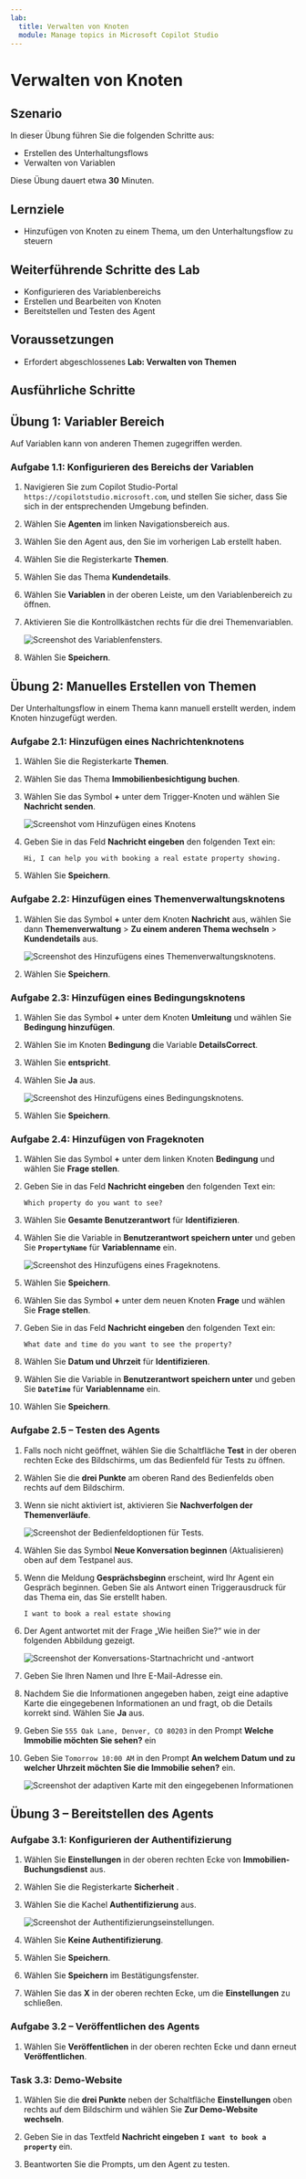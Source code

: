 ```yaml
---
lab:
  title: Verwalten von Knoten
  module: Manage topics in Microsoft Copilot Studio
---
```


# Verwalten von Knoten

## Szenario

In dieser Übung führen Sie die folgenden Schritte aus:

- Erstellen des Unterhaltungsflows
- Verwalten von Variablen

Diese Übung dauert etwa **30** Minuten.

## Lernziele

- Hinzufügen von Knoten zu einem Thema, um den Unterhaltungsflow zu steuern

## Weiterführende Schritte des Lab

- Konfigurieren des Variablenbereichs
- Erstellen und Bearbeiten von Knoten
- Bereitstellen und Testen des Agent
  
## Voraussetzungen

- Erfordert abgeschlossenes **Lab: Verwalten von Themen**

## Ausführliche Schritte

## Übung 1: Variabler Bereich

Auf Variablen kann von anderen Themen zugegriffen werden.

### Aufgabe 1.1: Konfigurieren des Bereichs der Variablen

1. Navigieren Sie zum Copilot Studio-Portal `https://copilotstudio.microsoft.com`, und stellen Sie sicher, dass Sie sich in der entsprechenden Umgebung befinden.

1. Wählen Sie **Agenten** im linken Navigationsbereich aus.

1. Wählen Sie den Agent aus, den Sie im vorherigen Lab erstellt haben.

1. Wählen Sie die Registerkarte **Themen**.

1. Wählen Sie das Thema **Kundendetails**.

1. Wählen Sie **Variablen** in der oberen Leiste, um den Variablenbereich zu öffnen.

1. Aktivieren Sie die Kontrollkästchen rechts für die drei Themenvariablen.

    ![Screenshot des Variablenfensters.](../media/variables-pane.png)

1. Wählen Sie **Speichern**.

## Übung 2: Manuelles Erstellen von Themen

Der Unterhaltungsflow in einem Thema kann manuell erstellt werden, indem Knoten hinzugefügt werden.

### Aufgabe 2.1: Hinzufügen eines Nachrichtenknotens

1. Wählen Sie die Registerkarte **Themen**.

1. Wählen Sie das Thema **Immobilienbesichtigung buchen**.

1. Wählen Sie das Symbol **+** unter dem Trigger-Knoten und wählen Sie **Nachricht senden**.

    ![Screenshot vom Hinzufügen eines Knotens](../media/add-node.png)

1. Geben Sie in das Feld **Nachricht eingeben** den folgenden Text ein:

    `Hi, I can help you with booking a real estate property showing.`

1. Wählen Sie **Speichern**.

### Aufgabe 2.2: Hinzufügen eines Themenverwaltungsknotens

1. Wählen Sie das Symbol **+** unter dem Knoten **Nachricht** aus, wählen Sie dann **Themenverwaltung** > **Zu einem anderen Thema wechseln** > **Kundendetails** aus.

    ![Screenshot des Hinzufügens eines Themenverwaltungsknotens.](../media/topic-management-node.png)

1. Wählen Sie **Speichern**.

### Aufgabe 2.3: Hinzufügen eines Bedingungsknotens

1. Wählen Sie das Symbol **+** unter dem Knoten **Umleitung** und wählen Sie **Bedingung hinzufügen**.

1. Wählen Sie im Knoten **Bedingung** die Variable **DetailsCorrect**.

1. Wählen Sie **entspricht**.

1. Wählen Sie **Ja** aus.

    ![Screenshot des Hinzufügens eines Bedingungsknotens.](../media/condition-node.png)

1. Wählen Sie **Speichern**.

### Aufgabe 2.4: Hinzufügen von Frageknoten

1. Wählen Sie das Symbol **+** unter dem linken Knoten **Bedingung** und wählen Sie **Frage stellen**.

1. Geben Sie in das Feld **Nachricht eingeben** den folgenden Text ein:

    `Which property do you want to see?`

1. Wählen Sie **Gesamte Benutzerantwort** für **Identifizieren**.

1. Wählen Sie die Variable in **Benutzerantwort speichern unter** und geben Sie **`PropertyName`** für **Variablenname** ein.

    ![Screenshot des Hinzufügens eines Frageknotens.](../media/question-node-2.png)

1. Wählen Sie **Speichern**.

1. Wählen Sie das Symbol **+** unter dem neuen Knoten **Frage** und wählen Sie **Frage stellen**.

1. Geben Sie in das Feld **Nachricht eingeben** den folgenden Text ein:

    `What date and time do you want to see the property?`

1. Wählen Sie **Datum und Uhrzeit** für **Identifizieren**.

1. Wählen Sie die Variable in **Benutzerantwort speichern unter** und geben Sie **`DateTime`** für **Variablenname** ein.

1. Wählen Sie **Speichern**.

### Aufgabe 2.5 – Testen des Agents

1. Falls noch nicht geöffnet, wählen Sie die Schaltfläche **Test** in der oberen rechten Ecke des Bildschirms, um das Bedienfeld für Tests zu öffnen.

1. Wählen Sie die **drei Punkte** am oberen Rand des Bedienfelds oben rechts auf dem Bildschirm.

1. Wenn sie nicht aktiviert ist, aktivieren Sie **Nachverfolgen der Themenverläufe**.

    ![Screenshot der Bedienfeldoptionen für Tests.](../media/test-pane-options.png)

1. Wählen Sie das Symbol **Neue Konversation beginnen** (Aktualisieren) oben auf dem Testpanel aus.

1. Wenn die Meldung **Gesprächsbeginn** erscheint, wird Ihr Agent ein Gespräch beginnen. Geben Sie als Antwort einen Triggerausdruck für das Thema ein, das Sie erstellt haben.

    `I want to book a real estate showing`

1. Der Agent antwortet mit der Frage „Wie heißen Sie?“ wie in der folgenden Abbildung gezeigt.

    ![Screenshot der Konversations-Startnachricht und ‑antwort](../media/conversation-start-message.png)

1. Geben Sie Ihren Namen und Ihre E-Mail-Adresse ein.

1. Nachdem Sie die Informationen angegeben haben, zeigt eine adaptive Karte die eingegebenen Informationen an und fragt, ob die Details korrekt sind. Wählen Sie **Ja** aus.

1. Geben Sie `555 Oak Lane, Denver, CO 80203` in den Prompt **Welche Immobilie möchten Sie sehen?** ein

1. Geben Sie `Tomorrow 10:00 AM` in den Prompt **An welchem Datum und zu welcher Uhrzeit möchten Sie die Immobilie sehen?** ein.

    ![Screenshot der adaptiven Karte mit den eingegebenen Informationen](../media/adaptive-card-information.png)

## Übung 3 – Bereitstellen des Agents

### Aufgabe 3.1: Konfigurieren der Authentifizierung

1. Wählen Sie **Einstellungen** in der oberen rechten Ecke von **Immobilien-Buchungsdienst** aus.

1. Wählen Sie die Registerkarte **Sicherheit** .

1. Wählen Sie die Kachel **Authentifizierung** aus.

    ![Screenshot der Authentifizierungseinstellungen.](../media/configure-authentication.png)

1. Wählen Sie **Keine Authentifizierung**.

1. Wählen Sie **Speichern**.

1. Wählen Sie **Speichern** im Bestätigungsfenster.

1. Wählen Sie das **X** in der oberen rechten Ecke, um die **Einstellungen** zu schließen.

### Aufgabe 3.2 – Veröffentlichen des Agents

1. Wählen Sie **Veröffentlichen** in der oberen rechten Ecke und dann erneut **Veröffentlichen**.

### Task 3.3: Demo-Website

1. Wählen Sie die **drei Punkte** neben der Schaltfläche **Einstellungen** oben rechts auf dem Bildschirm und wählen Sie **Zur Demo-Website wechseln**.

1. Geben Sie in das Textfeld **Nachricht eingeben** **`I want to book a property`** ein.

1. Beantworten Sie die Prompts, um den Agent zu testen.
